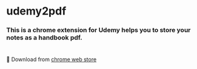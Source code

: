 # udemy2pdf
### This is a chrome extension for Udemy helps you to store your notes as a handbook pdf.

#
:gift: Download from [chrome web store](https://chrome.google.com/webstore/detail/udemy-2-pdf/iiffpbagnlljnepaahnnehojfiaifnmi)

